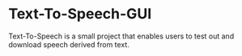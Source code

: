 # Text-To-Speech-GUI
Text-To-Speech is a small project that enables users to test out and download speech derived from text.
